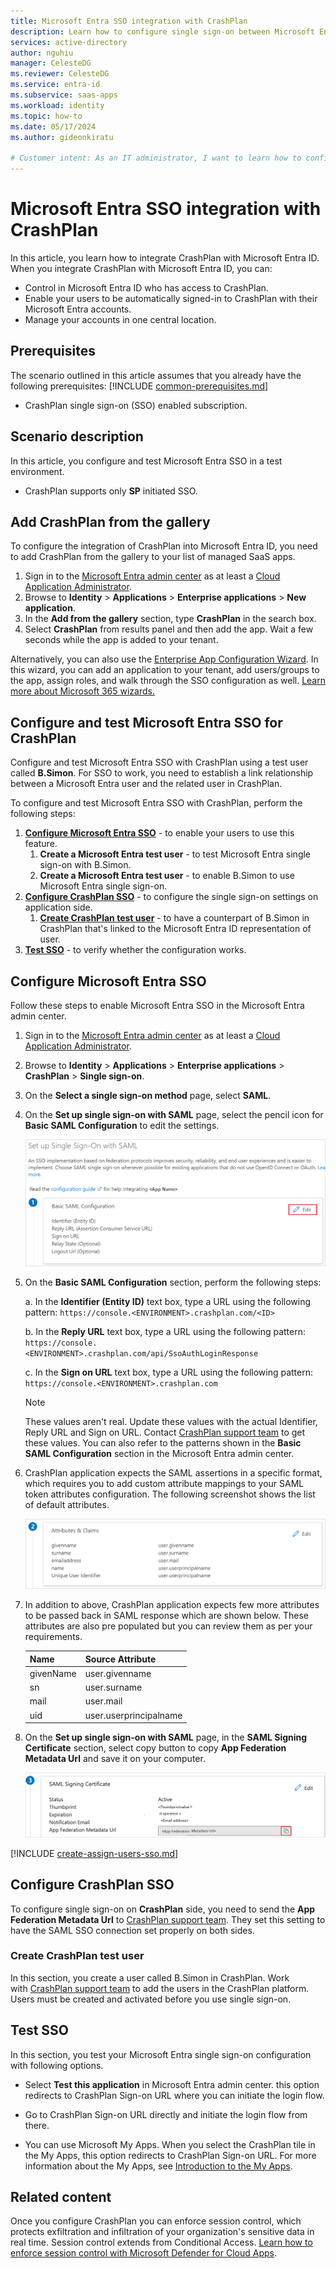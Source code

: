 ```yaml
---
title: Microsoft Entra SSO integration with CrashPlan
description: Learn how to configure single sign-on between Microsoft Entra ID and CrashPlan.
services: active-directory
author: nguhiu
manager: CelesteDG
ms.reviewer: CelesteDG
ms.service: entra-id
ms.subservice: saas-apps
ms.workload: identity
ms.topic: how-to
ms.date: 05/17/2024
ms.author: gideonkiratu

# Customer intent: As an IT administrator, I want to learn how to configure single sign-on between Microsoft Entra ID and Directory Services so that I can control who has access to Directory Services, enable automatic sign-in with Microsoft Entra accounts, and manage my accounts in one central location.
---
```


# Microsoft Entra SSO integration with CrashPlan

In this article,  you learn how to integrate CrashPlan with Microsoft Entra ID. When you integrate CrashPlan with Microsoft Entra ID, you can:

* Control in Microsoft Entra ID who has access to CrashPlan.
* Enable your users to be automatically signed-in to CrashPlan with their Microsoft Entra accounts.
* Manage your accounts in one central location.

## Prerequisites
The scenario outlined in this article assumes that you already have the following prerequisites:
[!INCLUDE [common-prerequisites.md](~/identity/saas-apps/includes/common-prerequisites.md)]
* CrashPlan single sign-on (SSO) enabled subscription.

## Scenario description

In this article,  you configure and test Microsoft Entra SSO in a test environment.

* CrashPlan supports only **SP** initiated SSO.

## Add CrashPlan from the gallery

To configure the integration of CrashPlan into Microsoft Entra ID, you need to add CrashPlan from the gallery to your list of managed SaaS apps.

1. Sign in to the [Microsoft Entra admin center](https://entra.microsoft.com) as at least a [Cloud Application Administrator](~/identity/role-based-access-control/permissions-reference.md#cloud-application-administrator).
1. Browse to **Identity** > **Applications** > **Enterprise applications** > **New application**.
1. In the **Add from the gallery** section, type **CrashPlan** in the search box.
1. Select **CrashPlan** from results panel and then add the app. Wait a few seconds while the app is added to your tenant.

Alternatively, you can also use the [Enterprise App Configuration Wizard](https://portal.office.com/AdminPortal/home?Q=Docs#/azureadappintegration). In this wizard, you can add an application to your tenant, add users/groups to the app, assign roles, and walk through the SSO configuration as well. [Learn more about Microsoft 365 wizards.](/microsoft-365/admin/misc/azure-ad-setup-guides)

## Configure and test Microsoft Entra SSO for CrashPlan

Configure and test Microsoft Entra SSO with CrashPlan using a test user called **B.Simon**. For SSO to work, you need to establish a link relationship between a Microsoft Entra user and the related user in CrashPlan.

To configure and test Microsoft Entra SSO with CrashPlan, perform the following steps:

1. **[Configure Microsoft Entra SSO](#configure-microsoft-entra-sso)** - to enable your users to use this feature.
    1. **Create a Microsoft Entra test user** - to test Microsoft Entra single sign-on with B.Simon.
    1. **Create a Microsoft Entra test user** - to enable B.Simon to use Microsoft Entra single sign-on.
1. **[Configure CrashPlan SSO](#configure-crashplan-sso)** - to configure the single sign-on settings on application side.
    1. **[Create CrashPlan test user](#create-crashplan-test-user)** - to have a counterpart of B.Simon in CrashPlan that's linked to the Microsoft Entra ID representation of user.
1. **[Test SSO](#test-sso)** - to verify whether the configuration works.

## Configure Microsoft Entra SSO

Follow these steps to enable Microsoft Entra SSO in the Microsoft Entra admin center.

1. Sign in to the [Microsoft Entra admin center](https://entra.microsoft.com) as at least a [Cloud Application Administrator](~/identity/role-based-access-control/permissions-reference.md#cloud-application-administrator).
1. Browse to **Identity** > **Applications** > **Enterprise applications** > **CrashPlan** > **Single sign-on**.
1. On the **Select a single sign-on method** page, select **SAML**.
1. On the **Set up single sign-on with SAML** page, select the pencil icon for **Basic SAML Configuration** to edit the settings.

   ![Screenshot shows how to edit Basic SAML Configuration.](common/edit-urls.png "Basic Configuration")

1. On the **Basic SAML Configuration** section, perform the following steps:

    a. In the **Identifier (Entity ID)** text box, type a URL using the following pattern:
    `https://console.<ENVIRONMENT>.crashplan.com/<ID>`

    b. In the **Reply URL** text box, type a URL using the following pattern:
    `https://console.<ENVIRONMENT>.crashplan.com/api/SsoAuthLoginResponse`

    c. In the **Sign on URL** text box, type a URL using the following pattern:
    `https://console.<ENVIRONMENT>.crashplan.com`

	> [!NOTE]
	> These values aren't real. Update these values with the actual Identifier, Reply URL and Sign on URL. Contact [CrashPlan support team](mailto:gethelp@crashplan.com) to get these values. You can also refer to the patterns shown in the **Basic SAML Configuration** section in the Microsoft Entra admin center.

1. CrashPlan application expects the SAML assertions in a specific format, which requires you to add custom attribute mappings to your SAML token attributes configuration. The following screenshot shows the list of default attributes.

	![Screenshot shows the image of attributes configuration.](common/default-attributes.png "Image")

1. In addition to above, CrashPlan application expects few more attributes to be passed back in SAML response which are shown below. These attributes are also pre populated but you can review them as per your requirements.
	
	| Name | Source Attribute|
	| ---- | --------------- |
	| givenName | user.givenname |
	| sn | user.surname |
	| mail | user.mail |
	| uid  | user.userprincipalname |

1. On the **Set up single sign-on with SAML** page, in the **SAML Signing Certificate** section, select copy button to copy **App Federation Metadata Url** and save it on your computer.

	![Screenshot shows the certificate download link.](common/copy-metadataurl.png "Certificate")

[!INCLUDE [create-assign-users-sso.md](~/identity/saas-apps/includes/create-assign-users-sso.md)]

## Configure CrashPlan SSO

To configure single sign-on on **CrashPlan** side, you need to send the **App Federation Metadata Url** to [CrashPlan support team](mailto:gethelp@crashplan.com). They set this setting to have the SAML SSO connection set properly on both sides.

### Create CrashPlan test user

In this section, you create a user called B.Simon in CrashPlan. Work with [CrashPlan support team](mailto:gethelp@crashplan.com) to add the users in the CrashPlan platform. Users must be created and activated before you use single sign-on.

## Test SSO 

In this section, you test your Microsoft Entra single sign-on configuration with following options.
 
* Select **Test this application** in Microsoft Entra admin center. this option redirects to CrashPlan Sign-on URL where you can initiate the login flow.
 
* Go to CrashPlan Sign-on URL directly and initiate the login flow from there.
 
* You can use Microsoft My Apps. When you select the CrashPlan tile in the My Apps, this option redirects to CrashPlan Sign-on URL. For more information about the My Apps, see [Introduction to the My Apps](https://support.microsoft.com/account-billing/sign-in-and-start-apps-from-the-my-apps-portal-2f3b1bae-0e5a-4a86-a33e-876fbd2a4510).

## Related content

Once you configure CrashPlan you can enforce session control, which protects exfiltration and infiltration of your organization's sensitive data in real time. Session control extends from Conditional Access. [Learn how to enforce session control with Microsoft Defender for Cloud Apps](/cloud-app-security/proxy-deployment-any-app).